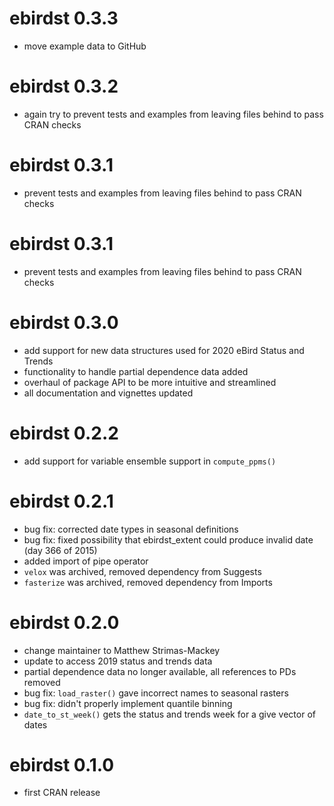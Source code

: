 # ebirdst 0.3.3

- move example data to GitHub

# ebirdst 0.3.2

- again try to prevent tests and examples from leaving files behind to pass CRAN checks

# ebirdst 0.3.1

- prevent tests and examples from leaving files behind to pass CRAN checks

# ebirdst 0.3.1

- prevent tests and examples from leaving files behind to pass CRAN checks

# ebirdst 0.3.0

- add support for new data structures used for 2020 eBird Status and Trends
- functionality to handle partial dependence data added
- overhaul of package API to be more intuitive and streamlined
- all documentation and vignettes updated

# ebirdst 0.2.2

- add support for variable ensemble support in `compute_ppms()`

# ebirdst 0.2.1

- bug fix: corrected date types in seasonal definitions
- bug fix: fixed possibility that ebirdst_extent could produce invalid date (day 366 of 2015)
- added import of pipe operator
- `velox` was archived, removed dependency from Suggests
- `fasterize` was archived, removed dependency from Imports

# ebirdst 0.2.0

- change maintainer to Matthew Strimas-Mackey
- update to access 2019 status and trends data
- partial dependence data no longer available, all references to PDs removed
- bug fix: `load_raster()` gave incorrect names to seasonal rasters
- bug fix: didn't properly implement quantile binning
- `date_to_st_week()` gets the status and trends week for a give vector of dates

# ebirdst 0.1.0

- first CRAN release
